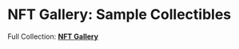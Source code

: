 # NFT Gallery: Sample Collectibles

Full Collection: [**NFT Gallery**](https://crazyrichcryptokids.com/)
